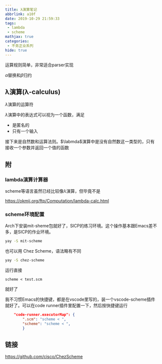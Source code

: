 ```yaml
---
title: λ演算笔记
abbrlink: a10f
date: 2019-10-29 21:59:33
tags:
 - lambda
 - scheme
mathjax: true
categories:
 - 不务正业系列
hide: true
---
```

运算规则简单，非常适合parser实现
<!-- more -->

$\alpha$替换和$\beta$归约

## λ演算(λ-calculus)

$\lambda$演算的运算符

$\lambda$演算中的表达式可以视为一个函数，满足

- 是匿名的
- 只有一个输入

接下来是自然数和运算法则。$\labmda$演算中是没有自然数这一类型的，只有接收一个参数并返回一个值的函数




## 附

### lambda演算计算器

scheme等语言虽然已经比较像$\lambda$演算，但毕竟不是

<https://okmij.org/ftp/Computation/lambda-calc.html>  

### scheme环境配置

Arch下安装mit-sheme包就好了，SICP的练习环境。这个操作基本跟Emacs差不多，是SICP的作业环境。

```bash
yay -S mit-scheme
```

也可以用 Chez Scheme，语法略有不同

```bash
yay -S chez-scheme
```

运行直接

```shell
scheme < test.scm
```

就好了

我不习惯Emacs的快捷键，都是在vscode里写的，装一个vscode-scheme插件就好了。可以在code runner插件里配置一下，然后按快捷键运行

```json
    "code-runner.executorMap": {
        ".scm": "scheme < ",
        "scheme": "scheme < ",
        }
```

## 链接

<https://github.com/cisco/ChezScheme>  

